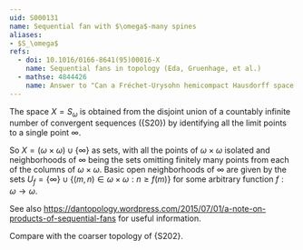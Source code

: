 ```yaml
---
uid: S000131
name: Sequential fan with $\omega$-many spines
aliases:
- $S_\omega$
refs:
  - doi: 10.1016/0166-8641(95)00016-X
    name: Sequential fans in topology (Eda, Gruenhage, et al.)
  - mathse: 4844426
    name: Answer to "Can a Fréchet-Urysohn hemicompact Hausdorff space fail to be locally compact?"
---
```


The space $X=S_\omega$ is obtained from the disjoint union of a countably infinite number of convergent sequences ({S20}) by identifying all the limit points to a single point $\infty$.

So $X=(\omega\times\omega)\cup\{\infty\}$ as sets, with all the points of $\omega\times\omega$ isolated and neighborhoods of $\infty$ being the sets omitting finitely many points from each of the columns of $\omega\times\omega$.
Basic open neighborhoods of $\infty$ are given by the sets
$U_f=\{\infty\}\cup\{(m,n)\in\omega\times\omega:n\ge f(m)\}$
for some arbitrary function $f:\omega\to\omega$.

See also <https://dantopology.wordpress.com/2015/07/01/a-note-on-products-of-sequential-fans> for useful information.

Compare with the coarser topology of {S202}.
